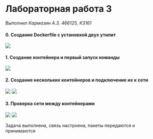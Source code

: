 Лабораторная работа 3
===========================
*Выполнил Кармазин А.З. 466125, K3161*

#### 0. Создание Dockerfile с установкой двух утилит

<image src=dockfile.PNG>

#### 1. Создание контейнера и первый запуск команды

<image src=latin_nabe4.PNG>

#### 2. Создание нескольких контейнеров и подключение их к сети

<image src=two_containers.PNG>
<image src=network_connection.PNG>

#### 3. Проверка сети между контейнерами

<image src=connection1.PNG>
<image src=connection2.PNG>

Задача выполнена, связь настроена, пакеты передаются и принимаются
